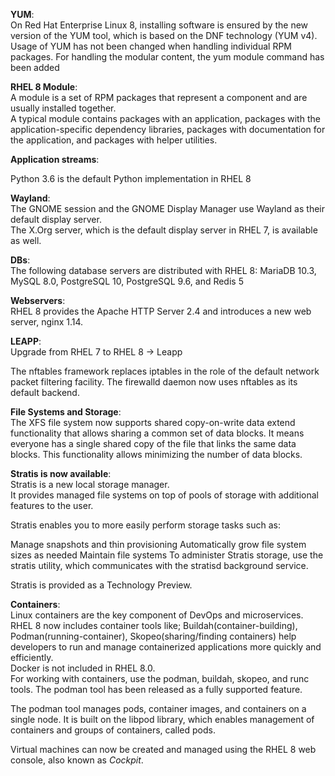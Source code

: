 **YUM**:  
On Red Hat Enterprise Linux 8, installing software is ensured by the new version of the YUM tool, which is based on the DNF technology (YUM v4).  
Usage of YUM has not been changed when handling individual RPM packages. For handling the modular content, the yum module command has been added

**RHEL 8 Module**:  
A module is a set of RPM packages that represent a component and are usually installed together.  
A typical module contains packages with an application, packages with the application-specific dependency libraries, packages with documentation for the application, and packages with helper utilities.

**Application streams**:

Python 3.6 is the default Python implementation in RHEL 8

**Wayland**:  
The GNOME session and the GNOME Display Manager use Wayland as their default display server.  
The X.Org server, which is the default display server in RHEL 7, is available as well.

**DBs**:  
The following database servers are distributed with RHEL 8: MariaDB 10.3, MySQL 8.0, PostgreSQL 10, PostgreSQL 9.6, and Redis 5

**Webservers**:  
RHEL 8 provides the Apache HTTP Server 2.4 and introduces a new web server, nginx 1.14.

**LEAPP**:  
Upgrade from RHEL 7 to RHEL 8 -> Leapp

The nftables framework replaces iptables in the role of the default network packet filtering facility.
The firewalld daemon now uses nftables as its default backend.

**File Systems and Storage**:  
The XFS file system now supports shared copy-on-write data extend functionality that allows sharing a common set of data blocks. It means everyone has a single shared copy of the file that links the same data blocks. This functionality allows minimizing the number of data blocks.

**Stratis is now available**:  
Stratis is a new local storage manager.  
It provides managed file systems on top of pools of storage with additional features to the user.

Stratis enables you to more easily perform storage tasks such as:

Manage snapshots and thin provisioning
Automatically grow file system sizes as needed
Maintain file systems
To administer Stratis storage, use the stratis utility, which communicates with the stratisd background service.

Stratis is provided as a Technology Preview.


**Containers**:  
Linux containers are the key component of DevOps and microservices. RHEL 8 now includes container tools like; Buildah(container-building), Podman(running-container), Skopeo(sharing/finding containers) help developers to run and manage containerized applications more quickly and efficiently.  
Docker is not included in RHEL 8.0.  
For working with containers, use the podman, buildah, skopeo, and runc tools.
The podman tool has been released as a fully supported feature.

The podman tool manages pods, container images, and containers on a single node. It is built on the libpod library, which enables management of containers and groups of containers, called pods.

Virtual machines can now be created and managed using the RHEL 8 web console, also known as *Cockpit*.



